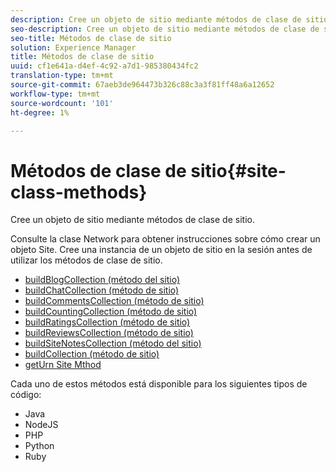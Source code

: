 ```yaml
---
description: Cree un objeto de sitio mediante métodos de clase de sitio.
seo-description: Cree un objeto de sitio mediante métodos de clase de sitio.
seo-title: Métodos de clase de sitio
solution: Experience Manager
title: Métodos de clase de sitio
uuid: cf1e641a-d4ef-4c92-a7d1-985380434fc2
translation-type: tm+mt
source-git-commit: 67aeb3de964473b326c88c3a3f81ff48a6a12652
workflow-type: tm+mt
source-wordcount: '101'
ht-degree: 1%

---
```



# Métodos de clase de sitio{#site-class-methods}

Cree un objeto de sitio mediante métodos de clase de sitio.

Consulte la clase Network para obtener instrucciones sobre cómo crear un objeto Site. Cree una instancia de un objeto de sitio en la sesión antes de utilizar los métodos de clase de sitio.

* [buildBlogCollection (método del sitio)](../c-installing-libraries/r-buildblogcollection-site-method.md#r_buildblogcollection_site_method)
* [buildChatCollection (método de sitio)](../c-installing-libraries/r-buildchatcollection-site-method.md#r_buildchatcollection_site_method)
* [buildCommentsCollection (método de sitio)](../c-installing-libraries/r-buildcommentscollection-site-method.md#r_buildcommentscollection_site_method)
* [buildCountingCollection (método de sitio)](../c-installing-libraries/r-buildcountingcollection-site-method.md#r_buildcountingcollection_site_method)
* [buildRatingsCollection (método de sitio)](../c-installing-libraries/r-buildratingscollection-site-method.md#r_buildratingscollection_site_method)
* [buildReviewsCollection (método de sitio)](../c-installing-libraries/r-buildreviewscollection-site-method.md#r_buildreviewscollection_site_method)
* [buildSiteNotesCollection (método del sitio)](../c-installing-libraries/r-buildsitenotescollection-site-method.md#r_buildsitenotescollection_site_method)
* [buildCollection (método de sitio)](../c-installing-libraries/r-buildcollection-site-method.md#r_buildcollection_site_method)
* [getUrn Site Mthod](../c-installing-libraries/r-geturn-site-method.md#r_geturn_site_method)

Cada uno de estos métodos está disponible para los siguientes tipos de código:

* Java
* NodeJS
* PHP
* Python
* Ruby

